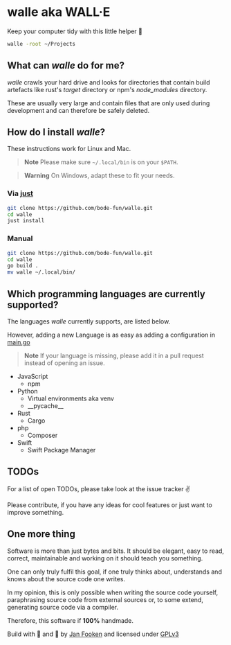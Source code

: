 # walle aka WALL·E

Keep your computer tidy with this little helper 🤖

```sh
walle -root ~/Projects
```

## What can *walle* do for me?

*walle* crawls your hard drive and looks for directories that
contain build artefacts like rust's *target* directory or
npm's *node_modules* directory.

These are usually very large and contain files that are only used
during development and can therefore be safely deleted.

## How do I install *walle*?

These instructions work for Linux and Mac.

> **Note**
> Please make sure `~/.local/bin` is on your `$PATH`.

> **Warning**
> On Windows, adapt these to fit your needs.

### Via [just](https://just.systems)

```sh
git clone https://github.com/bode-fun/walle.git
cd walle
just install
```

### Manual

```sh
git clone https://github.com/bode-fun/walle.git
cd walle
go build .
mv walle ~/.local/bin/
```

## Which programming languages are currently supported?

The languages *walle* currently supports, are listed below.

However, adding a new Language is as easy as adding a configuration
in [main.go](main.go)

> **Note**
> If your language is missing, please add it in a pull request
instead of opening an issue.

- JavaScript
    - npm
- Python
    - Virtual environments aka venv
    - \_\_pycache\_\_
- Rust
    - Cargo
- php
    - Composer
- Swift
    - Swift Package Manager

## TODOs

For a list of open TODOs, please take look at the issue tracker ✌️

Please contribute, if you have any ideas for cool features or
just want to improve something.


## One more thing

Software is more than just bytes and bits. It should be elegant,
easy to read, correct, maintainable and working on it
should teach you something.

One can only truly fulfil this goal, if one truly thinks about,
understands and knows about the source code one writes.

In my opinion, this is only possible when writing the source code
yourself, paraphrasing source code from external sources or,
to some extend, generating source code via a compiler.

Therefore, this software if **100%** handmade.

Build with 🫶 and 💅 by [Jan Fooken](https://github.com/bode-fun) and
licensed under [GPLv3](LICENSE)
